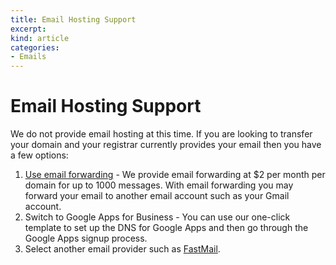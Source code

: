 ```yaml
---
title: Email Hosting Support
excerpt: 
kind: article
categories:
- Emails
---
```


# Email Hosting Support

We do not provide email hosting at this time. If you are looking to transfer your domain and your registrar currently provides your email then you have a few options:

1. [Use email forwarding](/articles/email-forwarding) - We provide email forwarding at $2 per month per domain for up to 1000 messages. With email forwarding you may forward your email to another email account such as your Gmail account.
1. Switch to Google Apps for Business - You can use our one-click template to set up the DNS for Google Apps and then go through the Google Apps signup process.
1. Select another email provider such as [FastMail](https://www.fastmail.fm/).

